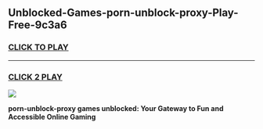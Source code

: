 
## Unblocked-Games-porn-unblock-proxy-Play-Free-9c3a6
<h3>
<a href="https://premium76.site?title=porn-unblock-proxy&ref=12A">CLICK TO PLAY</a></h3>
<hr>

<h3>
<a href="https://premium76.site?title=porn-unblock-proxy&ref=12A">CLICK 2 PLAY</a>
  
</h3>

<a href="https://premium76.site?title=porn-unblock-proxy&ref=12A"><img src="https://clearcache.store/games.png"></a>


**porn-unblock-proxy games unblocked: Your Gateway to Fun and Accessible Online Gaming**

